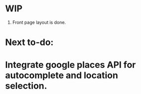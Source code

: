 # WIP

1. Front page layout is done.

# Next to-do: 

# Integrate google places API for autocomplete and location selection.
